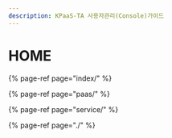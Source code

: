 ```yaml
---
description: KPaaS-TA 사용자관리(Console)가이드
---
```


# HOME

{% page-ref page="index/" %}

{% page-ref page="paas/" %}

{% page-ref page="service/" %}

{% page-ref page="./" %}





